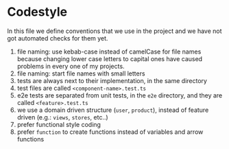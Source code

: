 # Codestyle

In this file we define conventions that we use in the project and we have not got
automated checks for them yet.


1. file naming: use kebab-case instead of camelCase for file names because changing lower case letters to capital ones have caused problems in every one of my projects.
2. file naming: start file names with small letters
3. tests are always next to their implementation, in the same directory
4. test files are called `<component-name>.test.ts`
5. e2e tests are separated from unit tests, in the `e2e` directory, and they are called `<feature>.test.ts`
6. we use a domain driven structure (`user`, `product`), instead of feature driven (e.g.: `views`, `stores`, etc..)
7. prefer functional style coding
8. prefer `function` to create functions instead of variables and arrow functions